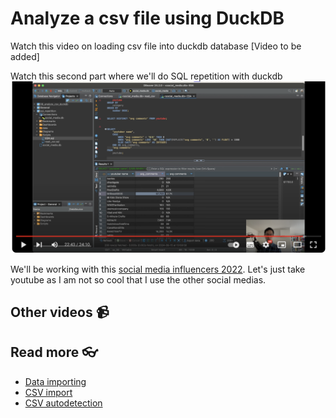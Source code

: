 # Analyze a csv file using DuckDB

Watch this video on loading csv file into duckdb database
[Video to be added]

Watch this second part where we'll do SQL repetition with duckdb
[![EDA on youtube data](https://github.com/kokchun/assets/blob/main/oop_advanced/sql_repetition.png?raw=true)](https://youtu.be/-6qhBr8NE1U)


We'll be working with this [social media influencers 2022](https://www.kaggle.com/datasets/ramjasmaurya/top-1000-social-media-channels). Let's just take youtube as I am not so cool that I use the other social medias. 

## Other videos :video_camera:

## Read more :eyeglasses:

- [Data importing](https://duckdb.org/docs/data/overview)
- [CSV import](https://duckdb.org/docs/data/csv/overview)
- [CSV autodetection](https://duckdb.org/docs/data/csv/auto_detection)